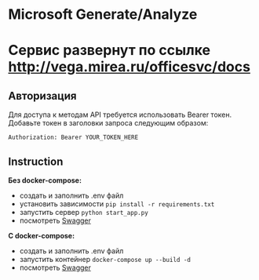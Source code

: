 # Microsoft Generate/Analyze

# Сервис развернут по ссылке http://vega.mirea.ru/officesvc/docs

## Авторизация

Для доступа к методам API требуется использовать Bearer токен. Добавьте токен в заголовки запроса следующим образом:

`Authorization: Bearer YOUR_TOKEN_HERE`

## Instruction

**Без docker-compose:**

- создать и заполнить .env файл
- установить зависимости `pip install -r requirements.txt`
- запустить сервер `python start_app.py`
- посмотреть [Swagger](http://localhost:8000/docs)

**С docker-compose:**

- создать и заполнить .env файл
- запустить контейнер `docker-compose up --build -d`
- посмотреть [Swagger](http://localhost:8000/docs)
